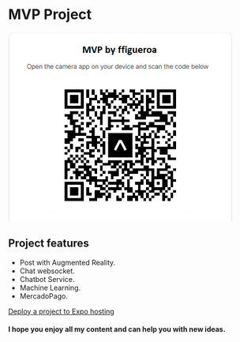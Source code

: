 # MVP Project

![](./assets/qr.png)

## Project features

- Post with Augmented Reality.
- Chat websocket.
- Chatbot Service.
- Machine Learning.
- MercadoPago.

[Deploy a project to Expo hosting](https://expo.dev/@ffigueroa/MVP?serviceType=classic&distribution=expo-go)

#### I hope you enjoy all my content and can help you with new ideas.
